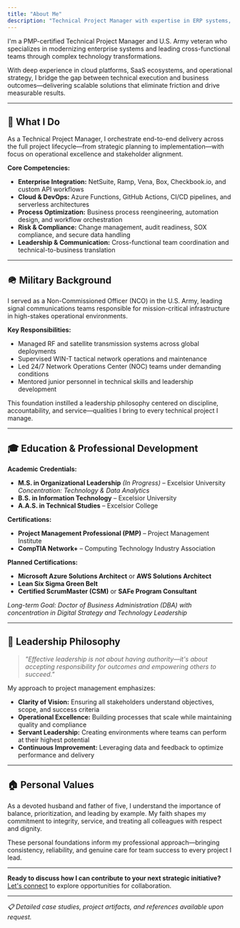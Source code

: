 ```yaml
---
title: "About Me"
description: "Technical Project Manager with expertise in ERP systems, SaaS integrations, and cross-functional project delivery."
---
```


I'm a PMP-certified Technical Project Manager and U.S. Army veteran who specializes in modernizing enterprise systems and leading cross-functional teams through complex technology transformations.

With deep experience in cloud platforms, SaaS ecosystems, and operational strategy, I bridge the gap between technical execution and business outcomes—delivering scalable solutions that eliminate friction and drive measurable results.

---

## 💼 What I Do

As a Technical Project Manager, I orchestrate end-to-end delivery across the full project lifecycle—from strategic planning to implementation—with focus on operational excellence and stakeholder alignment.

**Core Competencies:**
- **Enterprise Integration:** NetSuite, Ramp, Vena, Box, Checkbook.io, and custom API workflows
- **Cloud & DevOps:** Azure Functions, GitHub Actions, CI/CD pipelines, and serverless architectures  
- **Process Optimization:** Business process reengineering, automation design, and workflow orchestration
- **Risk & Compliance:** Change management, audit readiness, SOX compliance, and secure data handling
- **Leadership & Communication:** Cross-functional team coordination and technical-to-business translation

---

## 🪖 Military Background

I served as a Non-Commissioned Officer (NCO) in the U.S. Army, leading signal communications teams responsible for mission-critical infrastructure in high-stakes operational environments.

**Key Responsibilities:**
- Managed RF and satellite transmission systems across global deployments
- Supervised WIN-T tactical network operations and maintenance
- Led 24/7 Network Operations Center (NOC) teams under demanding conditions
- Mentored junior personnel in technical skills and leadership development

This foundation instilled a leadership philosophy centered on discipline, accountability, and service—qualities I bring to every technical project I manage.

---

## 🎓 Education & Professional Development

**Academic Credentials:**
- **M.S. in Organizational Leadership** _(In Progress)_ – Excelsior University  
  *Concentration: Technology & Data Analytics*
- **B.S. in Information Technology** – Excelsior University
- **A.A.S. in Technical Studies** – Excelsior College

**Certifications:**
- **Project Management Professional (PMP)** – Project Management Institute
- **CompTIA Network+** – Computing Technology Industry Association

**Planned Certifications:**
- **Microsoft Azure Solutions Architect** or **AWS Solutions Architect**
- **Lean Six Sigma Green Belt**
- **Certified ScrumMaster (CSM)** or **SAFe Program Consultant**

*Long-term Goal: Doctor of Business Administration (DBA) with concentration in Digital Strategy and Technology Leadership*

---

## 🎯 Leadership Philosophy

> *"Effective leadership is not about having authority—it's about accepting responsibility for outcomes and empowering others to succeed."*

My approach to project management emphasizes:
- **Clarity of Vision:** Ensuring all stakeholders understand objectives, scope, and success criteria
- **Operational Excellence:** Building processes that scale while maintaining quality and compliance
- **Servant Leadership:** Creating environments where teams can perform at their highest potential
- **Continuous Improvement:** Leveraging data and feedback to optimize performance and delivery

---

## 🏠 Personal Values

As a devoted husband and father of five, I understand the importance of balance, prioritization, and leading by example. My faith shapes my commitment to integrity, service, and treating all colleagues with respect and dignity.

These personal foundations inform my professional approach—bringing consistency, reliability, and genuine care for team success to every project I lead.

---

**Ready to discuss how I can contribute to your next strategic initiative?** [Let's connect](/contact) to explore opportunities for collaboration.

---

*📋 Detailed case studies, project artifacts, and references available upon request.*
